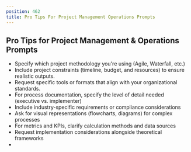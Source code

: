 ```yaml
---
position: 462
title: Pro Tips For Project Management Operations Prompts
---
```


## Pro Tips for Project Management & Operations Prompts



- Specify which project methodology you're using (Agile, Waterfall, etc.)
- Include project constraints (timeline, budget, and resources) to ensure realistic outputs.
- Request specific tools or formats that align with your organizational standards.
- For process documentation, specify the level of detail needed (executive vs. implementer)
- Include industry-specific requirements or compliance considerations
- Ask for visual representations (flowcharts, diagrams) for complex processes
- For metrics and KPIs, clarify calculation methods and data sources
- Request implementation considerations alongside theoretical frameworks
-